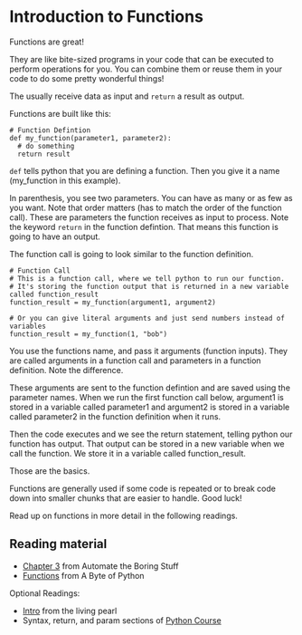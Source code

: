 # Introduction to Functions

Functions are great!

They are like bite-sized programs in your code that can be executed to perform operations for you. You can combine them or reuse them in your code to do some pretty wonderful things!

The usually receive data as input and `return` a result as output.

Functions are built like this:

```
# Function Defintion
def my_function(parameter1, parameter2):
  # do something
  return result
```

`def` tells python that you are defining a function. Then you give it a name (my_function in this example).

In parenthesis, you see two parameters. You can have as many or as few as you want. Note that order matters (has to match the order of the function call). These are parameters the function receives as input to process. Note the keyword `return` in the function defintion. That means this function is going to have an output.

The function call is going to look similar to the function definition.

```
# Function Call
# This is a function call, where we tell python to run our function. 
# It's storing the function output that is returned in a new variable called function_result
function_result = my_function(argument1, argument2)

# Or you can give literal arguments and just send numbers instead of variables
function_result = my_function(1, "bob")
```

You use the functions name, and pass it arguments (function inputs). They are called arguments in a function call and parameters in a function definition. Note the difference.

These arguments are sent to the function defintion and are saved using the parameter names. When we run the first function call below, argument1 is stored in a variable called parameter1 and argument2 is stored in a variable called parameter2 in the function definition when it runs.

Then the code executes and we see the return statement, telling python our function has output. That output can be stored in a new variable when we call the function. We store it in a variable called function_result.

Those are the basics. 

Functions are generally used if some code is repeated or to break code down into smaller chunks that are easier to handle. Good luck!

Read up on functions in more detail in the following readings.

## Reading material

* [Chapter 3](https://automatetheboringstuff.com/chapter3/) from Automate the Boring Stuff
* [Functions](https://python.swaroopch.com/functions.html) from A Byte of Python

Optional Readings:
* [Intro](http://thelivingpearl.com/2013/12/23/introduction-to-functions-in-python/) from the living pearl
* Syntax, return, and param sections of [Python Course](http://www.python-course.eu/python3_functions.php)
